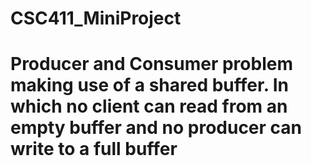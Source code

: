 # CSC411_MiniProject 
# Producer and Consumer problem making use of a shared buffer. In which no client can read from an empty buffer and no producer can write to a full buffer
